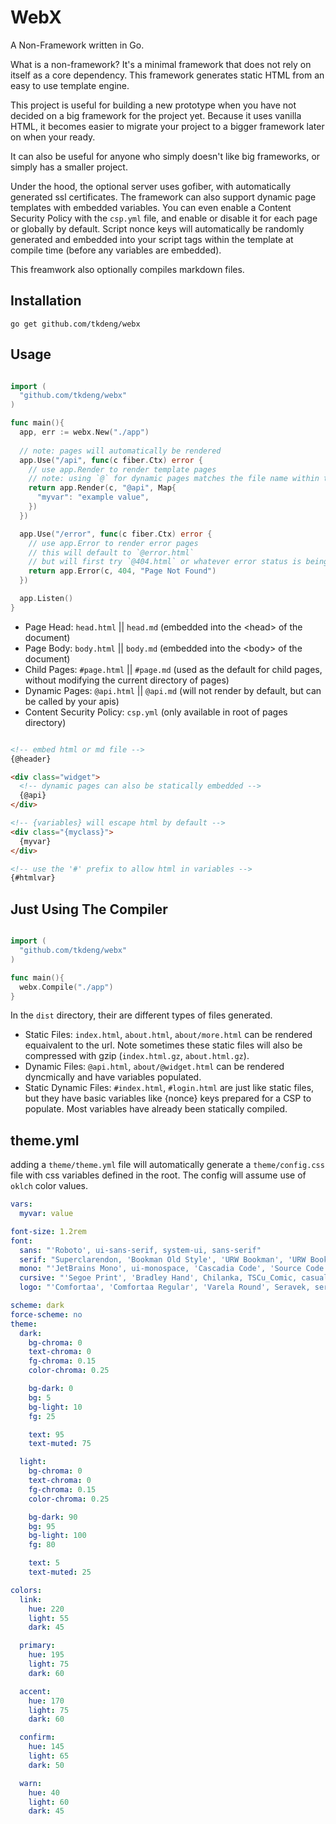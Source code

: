 # WebX

A Non-Framework written in Go.

What is a non-framework?
It's a minimal framework that does not rely on itself as a core dependency.
This framework generates static HTML from an easy to use template engine.

This project is useful for building a new prototype when you have not decided on a big framework for the project yet. Because it uses vanilla HTML, it becomes easier to migrate your project to a bigger framework later on when your ready.

It can also be useful for anyone who simply doesn't like big frameworks, or simply has a smaller project.

Under the hood, the optional server uses gofiber, with automatically generated ssl certificates.
The framework can also support dynamic page templates with embedded variables.
You can even enable a Content Security Policy with the `csp.yml` file, and enable or disable it for each page or globally by default. Script nonce keys will automatically be randomly generated and embedded into your script tags within the template at compile time (before any variables are embedded).

This freamwork also optionally compiles markdown files.

## Installation

```shell
go get github.com/tkdeng/webx
```

## Usage

```go

import (
  "github.com/tkdeng/webx"
)

func main(){
  app, err := webx.New("./app")
  
  // note: pages will automatically be rendered
  app.Use("/api", func(c fiber.Ctx) error {
    // use app.Render to render template pages
    // note: using `@` for dynamic pages matches the file name within the pages directory
    return app.Render(c, "@api", Map{
      "myvar": "example value",
    })
  })

  app.Use("/error", func(c fiber.Ctx) error {
    // use app.Error to render error pages
    // this will default to `@error.html`
    // but will first try `@404.html` or whatever error status is being used
    return app.Error(c, 404, "Page Not Found")
  })

  app.Listen()
}

```

- Page Head: `head.html` || `head.md` (embedded into the \<head> of the document)
- Page Body: `body.html` || `body.md` (embedded into the \<body> of the document)
- Child Pages: `#page.html` || `#page.md` (used as the default for child pages, without modifying the current directory of pages)
- Dynamic Pages: `@api.html` || `@api.md` (will not render by default, but can be called by your apis)
- Content Security Policy: `csp.yml` (only available in root of pages directory)

```html

<!-- embed html or md file -->
{@header}

<div class="widget">
  <!-- dynamic pages can also be statically embedded -->
  {@api}
</div>

<!-- {variables} will escape html by default -->
<div class="{myclass}">
  {myvar}
</div>

<!-- use the '#' prefix to allow html in variables -->
{#htmlvar}

```

## Just Using The Compiler

```go

import (
  "github.com/tkdeng/webx"
)

func main(){
  webx.Compile("./app")
}

```

In the `dist` directory, their are different types of files generated.

- Static Files: `index.html`, `about.html`, `about/more.html` can be rendered equaivalent to the url. Note sometimes these static files will also be compressed with gzip (`index.html.gz`, `about.html.gz`).
- Dynamic Files: `@api.html`, `about/@widget.html` can be rendered dyncmically and have variables populated.
- Static Dynamic Files: `#index.html`, `#login.html` are just like static files, but they have basic variables like {nonce} keys prepared for a CSP to populate. Most variables have already been statically compiled.

## theme.yml

adding a `theme/theme.yml` file will automatically generate a `theme/config.css` file with css variables defined in the root. The config will assume use of `oklch` color values.

```yml
vars:
  myvar: value

font-size: 1.2rem
font:
  sans: "'Roboto', ui-sans-serif, system-ui, sans-serif"
  serif: "Superclarendon, 'Bookman Old Style', 'URW Bookman', 'URW Bookman L', 'Georgia Pro', Georgia, serif"
  mono: "'JetBrains Mono', ui-monospace, 'Cascadia Code', 'Source Code Pro', Menlo, Consolas, 'DejaVu Sans Mono', monospace"
  cursive: "'Segoe Print', 'Bradley Hand', Chilanka, TSCu_Comic, casual, cursive"
  logo: "'Comfortaa', 'Comfortaa Regular', 'Varela Round', Seravek, serif"

scheme: dark
force-scheme: no
theme:
  dark:
    bg-chroma: 0
    text-chroma: 0
    fg-chroma: 0.15
    color-chroma: 0.25

    bg-dark: 0
    bg: 5
    bg-light: 10
    fg: 25

    text: 95
    text-muted: 75

  light:
    bg-chroma: 0
    text-chroma: 0
    fg-chroma: 0.15
    color-chroma: 0.25

    bg-dark: 90
    bg: 95
    bg-light: 100
    fg: 80

    text: 5
    text-muted: 25

colors:
  link:
    hue: 220
    light: 55
    dark: 45

  primary:
    hue: 195
    light: 75
    dark: 60

  accent:
    hue: 170
    light: 75
    dark: 60

  confirm:
    hue: 145
    light: 65
    dark: 50

  warn:
    hue: 40
    light: 60
    dark: 45
```
